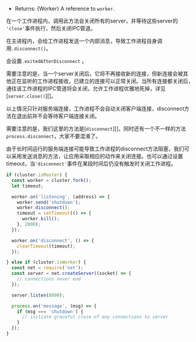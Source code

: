 <!-- YAML
added: v0.7.7
changes:
  - version: v7.3.0
    pr-url: https://github.com/nodejs/node/pull/10019
    description: This method now returns a reference to `worker`.
-->

* Returns: {Worker} A reference to `worker`.

在一个工作进程内，调用此方法会关闭所有的server，并等待这些server的 `'close'`事件执行，然后关闭IPC管道。

在主进程内，会给工作进程发送一个内部消息，导致工作进程自身调用`.disconnect()`。

会设置`.exitedAfterDisconnect` 。

需要注意的是，当一个server关闭后，它将不再接收新的连接，但新连接会被其他正在监听的工作进程接收。已建立的连接可以正常关闭。当所有连接都关闭后，通往该工作进程的IPC管道将会关闭，允许工作进程优雅地死掉，详见 [`server.close()`][]。

以上情况只针对服务端连接，工作进程不会自动关闭客户端连接，disconnect方法在退出前并不会等待客户端连接关闭。

需要注意的是，我们这里的方法是[`disconnect`][]，同时还有一个不一样的方法`process.disconnect`，大家不要混淆了。

由于长时间运行的服务端连接可能导致工作进程的disconnect方法阻塞，我们可以采用发送消息的方法，让应用采取相应的动作来关闭连接。也可以通过设置timeout，当`'disconnect'`事件在某段时间后仍没有触发时关闭工作进程。

```js
if (cluster.isMaster) {
  const worker = cluster.fork();
  let timeout;

  worker.on('listening', (address) => {
    worker.send('shutdown');
    worker.disconnect();
    timeout = setTimeout(() => {
      worker.kill();
    }, 2000);
  });

  worker.on('disconnect', () => {
    clearTimeout(timeout);
  });

} else if (cluster.isWorker) {
  const net = require('net');
  const server = net.createServer((socket) => {
    // connections never end
  });

  server.listen(8000);

  process.on('message', (msg) => {
    if (msg === 'shutdown') {
      // initiate graceful close of any connections to server
    }
  });
}
```

